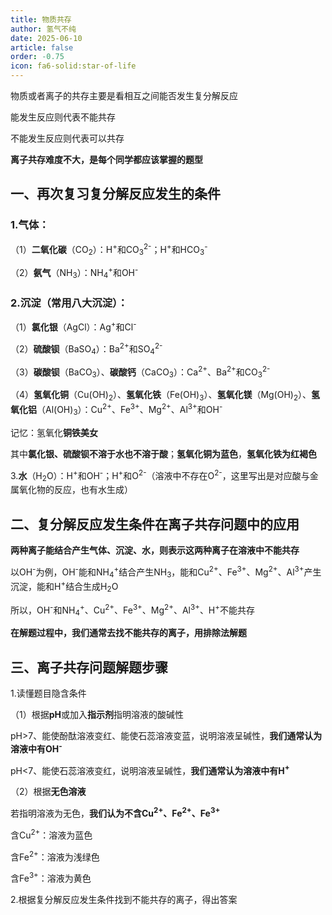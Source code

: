 ```yaml
---
title: 物质共存
author: 氢气不纯
date: 2025-06-10
article: false
order: -0.75
icon: fa6-solid:star-of-life
---
```


物质或者离子的共存主要是看相互之间能否发生复分解反应

能发生反应则代表不能共存

不能发生反应则代表可以共存

**离子共存难度不大，是每个同学都应该掌握的题型**

## 一、再次复习复分解反应发生的条件

### 1.气体：	

（1）**二氧化碳**（CO<sub>2</sub>）：H<sup>+</sup>和CO<sub>3</sub>​<sup>2-</sup>；H<sup>+</sup>和HCO<sub>3</sub>​<sup>-</sup>

（2）**氨气**（NH<sub>3</sub>）：NH<sub>4</sub>​<sup>+</sup>和OH<sup>-</sup>

### 2.沉淀（常用八大沉淀）：

（1）**氯化银**（AgCl）：Ag<sup>+</sup>和Cl<sup>-</sup>

（2）**硫酸钡**（BaSO<sub>4</sub>）：Ba<sup>2+</sup>和SO<sub>4</sub>​<sup>2-</sup>

（3）**碳酸钡**（BaCO<sub>3</sub>）、**碳酸钙**（CaCO<sub>3</sub>）：Ca<sup>2+</sup>、Ba<sup>2+</sup>和CO<sub>3</sub>​<sup>2-</sup>

（4）**氢氧化铜**（Cu(OH)<sub>2</sub>）、**氢氧化铁**（Fe(OH)<sub>3</sub>）、**氢氧化镁**（Mg(OH)<sub>2</sub>）、**氢氧化铝**（Al(OH)<sub>3</sub>）：Cu<sup>2+</sup>、Fe<sup>3+</sup>、Mg<sup>2+</sup>、Al<sup>3+</sup>和OH<sup>-</sup>

记忆：氢氧化**铜铁美女**

其中**氯化银、硫酸钡不溶于水也不溶于酸**；**氢氧化铜为蓝色**，**氢氧化铁为红褐色**

3.**水**（H<sub>2</sub>O）：H<sup>+</sup>和OH<sup>-</sup>；H<sup>+</sup>和O<sup>2-</sup>（溶液中不存在O<sup>2-</sup>，这里写出是对应酸与金属氧化物的反应，也有水生成）

## 二、复分解反应发生条件在离子共存问题中的应用

**两种离子能结合产生气体、沉淀、水，则表示这两种离子在溶液中不能共存**

以OH<sup>-</sup>为例，OH<sup>-</sup>能和NH<sub>4</sub>​<sup>+</sup>结合产生NH<sub>3</sub>，能和Cu<sup>2+</sup>、Fe<sup>3+</sup>、Mg<sup>2+</sup>、Al<sup>3+</sup>产生沉淀，能和H<sup>+</sup>结合生成H<sub>2</sub>O

所以，OH<sup>-</sup>和NH<sub>4</sub>​<sup>+</sup>、Cu<sup>2+</sup>、Fe<sup>3+</sup>、Mg<sup>2+</sup>、Al<sup>3+</sup>、H<sup>+</sup>不能共存

**在解题过程中，我们通常去找不能共存的离子，用排除法解题**

## 三、离子共存问题解题步骤

1.读懂题目隐含条件	

（1）根据**pH**或加入**指示剂**指明溶液的酸碱性

pH>7、能使酚酞溶液变红、能使石蕊溶液变蓝，说明溶液呈碱性，**我们通常认为溶液中有OH**​ **<sup>-</sup>**

pH<7、能使石蕊溶液变红，说明溶液呈碱性，**我们通常认为溶液中有H**​ **<sup>+</sup>**

（2）根据**无色溶液**

若指明溶液为无色，**我们认为不含Cu**​**<sup>2+</sup>**​ **、Fe**​**<sup>2+</sup>**​ **、Fe**​**<sup>3+</sup>**

含Cu<sup>2+</sup>：溶液为蓝色

含Fe<sup>2+</sup>：溶液为浅绿色

含Fe<sup>3+</sup>：溶液为黄色

2.根据复分解反应发生条件找到不能共存的离子，得出答案

‍
